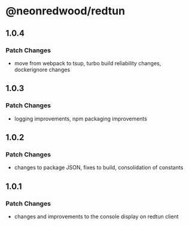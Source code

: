 # @neonredwood/redtun

## 1.0.4

### Patch Changes

- move from webpack to tsup, turbo build reliability changes, dockerignore changes

## 1.0.3

### Patch Changes

- logging improvements, npm packaging improvements

## 1.0.2

### Patch Changes

- changes to package JSON, fixes to build, consolidation of constants

## 1.0.1

### Patch Changes

- changes and improvements to the console display on redtun client
